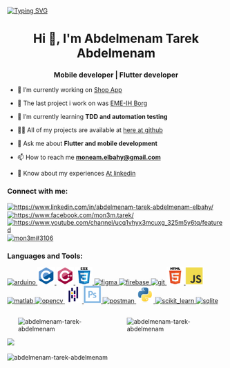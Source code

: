 <!---
Abdelmenam-Tarek-Abdelmenam/Abdelmenam-Tarek-Abdelmenam is a ✨ special ✨ repository because its `README.md` (this file) appears on your GitHub profile.
You can click the Preview link to take a look at your changes.
--->

[![Typing SVG](https://readme-typing-svg.herokuapp.com?lines=Hello+every+one+%2CIam+Abdelmenam+Tarek+.;I'm+a+Flutter+developer++++++++++)](https://git.io/typing-svg)

<h1 align="center">Hi 👋, I'm Abdelmenam Tarek Abdelmenam</h1>
<h3 align="center">Mobile developer | Flutter developer</h3>

- 🔭 I’m currently working on [Shop App](https://github.com/Abdelmenam-Tarek-Abdelmenam/shop-app)

- 🚀 The last project i work on was [EME-IH Borg](https://play.google.com/store/apps/details?id=eme.borg.easy_tag)

- 🌱 I’m currently learning **TDD and automation testing**

- 👨‍💻 All of my projects are available at [here at github](https://github.com/Abdelmenam-Tarek-Abdelmenam?tab=repositories)

- 💬 Ask me about **Flutter and mobile development** 

- 📫 How to reach me **moneam.elbahy@gmail.com**

- 📄 Know about my experiences [At linkedin](https://www.linkedin.com/in/abdelmenam-tarek-abdelmenam-elbahy/)

<h3 align="left">Connect with me:</h3>
<p align="left">
<a href="https://linkedin.com/in/https://www.linkedin.com/in/abdelmenam-tarek-abdelmenam-elbahy/" target="blank"><img align="center" src="https://raw.githubusercontent.com/rahuldkjain/github-profile-readme-generator/master/src/images/icons/Social/linked-in-alt.svg" alt="https://www.linkedin.com/in/abdelmenam-tarek-abdelmenam-elbahy/" height="30" width="40" /></a>
<a href="https://fb.com/https://www.facebook.com/mon3m.tarek/" target="blank"><img align="center" src="https://raw.githubusercontent.com/rahuldkjain/github-profile-readme-generator/master/src/images/icons/Social/facebook.svg" alt="https://www.facebook.com/mon3m.tarek/" height="30" width="40" /></a>
<a href="https://www.youtube.com/c/https://www.youtube.com/channel/ucq1vhyx3mcuxg_325m5y6tq/featured" target="blank"><img align="center" src="https://raw.githubusercontent.com/rahuldkjain/github-profile-readme-generator/master/src/images/icons/Social/youtube.svg" alt="https://www.youtube.com/channel/ucq1vhyx3mcuxg_325m5y6tq/featured" height="30" width="40" /></a>
<a href="https://discord.gg/mon3m#3106" target="blank"><img align="center" src="https://raw.githubusercontent.com/rahuldkjain/github-profile-readme-generator/master/src/images/icons/Social/discord.svg" alt="mon3m#3106" height="30" width="40" /></a>
</p>

<h3 align="left">Languages and Tools:</h3>
<p align="left"> <a href="https://www.arduino.cc/" target="_blank" rel="noreferrer"> <img src="https://cdn.worldvectorlogo.com/logos/arduino-1.svg" alt="arduino" width="40" height="40"/> </a> <a href="https://www.cprogramming.com/" target="_blank" rel="noreferrer"> <img src="https://raw.githubusercontent.com/devicons/devicon/master/icons/c/c-original.svg" alt="c" width="40" height="40"/> </a> <a href="https://www.w3schools.com/cpp/" target="_blank" rel="noreferrer"> <img src="https://raw.githubusercontent.com/devicons/devicon/master/icons/cplusplus/cplusplus-original.svg" alt="cplusplus" width="40" height="40"/> </a> <a href="https://www.w3schools.com/css/" target="_blank" rel="noreferrer"> <img src="https://raw.githubusercontent.com/devicons/devicon/master/icons/css3/css3-original-wordmark.svg" alt="css3" width="40" height="40"/> </a> <a href="https://www.figma.com/" target="_blank" rel="noreferrer"> <img src="https://www.vectorlogo.zone/logos/figma/figma-icon.svg" alt="figma" width="40" height="40"/> </a> <a href="https://firebase.google.com/" target="_blank" rel="noreferrer"> <img src="https://www.vectorlogo.zone/logos/firebase/firebase-icon.svg" alt="firebase" width="40" height="40"/> </a> <a href="https://git-scm.com/" target="_blank" rel="noreferrer"> <img src="https://www.vectorlogo.zone/logos/git-scm/git-scm-icon.svg" alt="git" width="40" height="40"/> </a> <a href="https://www.w3.org/html/" target="_blank" rel="noreferrer"> <img src="https://raw.githubusercontent.com/devicons/devicon/master/icons/html5/html5-original-wordmark.svg" alt="html5" width="40" height="40"/> </a> <a href="https://developer.mozilla.org/en-US/docs/Web/JavaScript" target="_blank" rel="noreferrer"> <img src="https://raw.githubusercontent.com/devicons/devicon/master/icons/javascript/javascript-original.svg" alt="javascript" width="40" height="40"/> </a> <a href="https://www.mathworks.com/" target="_blank" rel="noreferrer"> <img src="https://upload.wikimedia.org/wikipedia/commons/2/21/Matlab_Logo.png" alt="matlab" width="40" height="40"/> </a> <a href="https://opencv.org/" target="_blank" rel="noreferrer"> <img src="https://www.vectorlogo.zone/logos/opencv/opencv-icon.svg" alt="opencv" width="40" height="40"/> </a> <a href="https://pandas.pydata.org/" target="_blank" rel="noreferrer"> <img src="https://raw.githubusercontent.com/devicons/devicon/2ae2a900d2f041da66e950e4d48052658d850630/icons/pandas/pandas-original.svg" alt="pandas" width="40" height="40"/> </a> <a href="https://www.photoshop.com/en" target="_blank" rel="noreferrer"> <img src="https://raw.githubusercontent.com/devicons/devicon/master/icons/photoshop/photoshop-line.svg" alt="photoshop" width="40" height="40"/> </a> <a href="https://postman.com" target="_blank" rel="noreferrer"> <img src="https://www.vectorlogo.zone/logos/getpostman/getpostman-icon.svg" alt="postman" width="40" height="40"/> </a> <a href="https://www.python.org" target="_blank" rel="noreferrer"> <img src="https://raw.githubusercontent.com/devicons/devicon/master/icons/python/python-original.svg" alt="python" width="40" height="40"/> </a> <a href="https://scikit-learn.org/" target="_blank" rel="noreferrer"> <img src="https://upload.wikimedia.org/wikipedia/commons/0/05/Scikit_learn_logo_small.svg" alt="scikit_learn" width="40" height="40"/> </a> <a href="https://www.sqlite.org/" target="_blank" rel="noreferrer"> <img src="https://www.vectorlogo.zone/logos/sqlite/sqlite-icon.svg" alt="sqlite" width="40" height="40"/> </a> </p>


<div style="display: flex;justify-content: space-around;">
  <div style="width: 40%;">
    <div>&nbsp;<img align="center" src="https://github-readme-stats.vercel.app/api?username=abdelmenam-tarek-abdelmenam&show_icons=true&locale=en" alt="abdelmenam-tarek-abdelmenam" /></div>
  </div>
  
  <div style="width: 40%;">
    <div>&nbsp;<img align="center" src="http://github-profile-summary-cards.vercel.app/api/cards/most-commit-language?username=Abdelmenam-Tarek-Abdelmenam&theme=github" alt="abdelmenam-tarek-abdelmenam" /></div>
  </div>
  
</div>



![](http://github-profile-summary-cards.vercel.app/api/cards/profile-details?username=Abdelmenam-Tarek-Abdelmenam&theme=github)

<p><img align="center" src="https://github-readme-streak-stats.herokuapp.com/?user=abdelmenam-tarek-abdelmenam&" alt="abdelmenam-tarek-abdelmenam" /></p>

